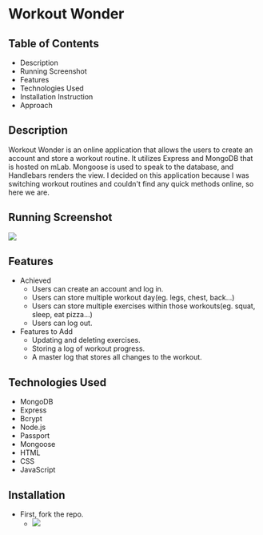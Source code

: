 # Workout Wonder
## Table of Contents
* Description
* Running Screenshot
* Features
* Technologies Used
* Installation Instruction
* Approach

## Description
Workout Wonder is an online application that allows the users to create an account and store a workout routine. It utilizes 
Express and MongoDB that is hosted on mLab. Mongoose is used to speak to the database, and Handlebars renders the view. I 
decided on this application because I was switching workout routines and couldn't find any quick methods online, so here we 
are.

## Running Screenshot
<img src='https://i.gyazo.com/1e3f97daa7b045b9d6f3fc823afdac0d.png'></img>

## Features
* Achieved
  * Users can create an account and log in.
  * Users can store multiple workout day(eg. legs, chest, back...)
  * Users can store multiple exercises within those workouts(eg. squat, sleep, eat pizza...)
  * Users can log out.
* Features to Add
  * Updating and deleting exercises.
  * Storing a log of workout progress.
  * A master log that stores all changes to the workout.
  
## Technologies Used
* MongoDB
* Express
* Bcrypt
* Node.js
* Passport
* Mongoose
* HTML
* CSS
* JavaScript

## Installation
* First, fork the repo.
  * <img src='https://gyazo.com/11a4a7006141c933475540b8f104e310'></img>
